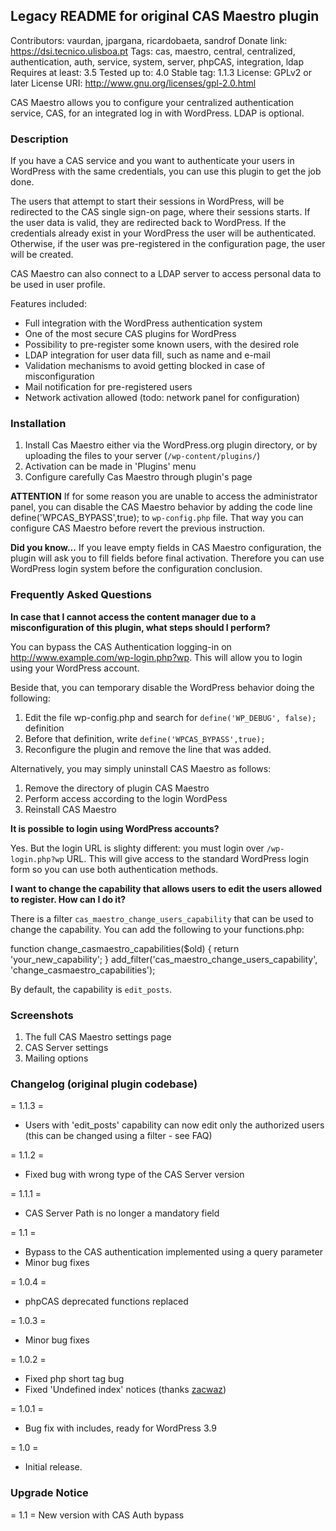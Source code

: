 ## Legacy README for original CAS Maestro plugin

Contributors: vaurdan, jpargana, ricardobaeta, sandrof
Donate link: https://dsi.tecnico.ulisboa.pt
Tags: cas, maestro, central, centralized, authentication, auth, service, system, server, phpCAS, integration, ldap
Requires at least: 3.5
Tested up to: 4.0
Stable tag: 1.1.3
License: GPLv2 or later
License URI: http://www.gnu.org/licenses/gpl-2.0.html

CAS Maestro allows you to configure your centralized authentication service, CAS, for an integrated log in with WordPress. LDAP is optional.

### Description

If you have a CAS service and you want to authenticate your users in WordPress with the same credentials, you can use this plugin to get the job done.

The users that attempt to start their sessions in WordPress, will be redirected to the CAS single sign-on page, where their sessions starts. If the user data is valid, they are redirected back to WordPress. If the credentials already exist in your WordPress the user will be authenticated. Otherwise, if the user was pre-registered in the configuration page, the user will be created.

CAS Maestro can also connect to a LDAP server to access personal data to be used in user profile.

Features included:

* Full integration with the WordPress authentication system
* One of the most secure CAS plugins for WordPress
* Possibility to pre-register some known users, with the desired role
* LDAP integration for user data fill, such as name and e-mail
* Validation mechanisms to avoid getting blocked in case of misconfiguration
* Mail notification for pre-registered users
* Network activation allowed (todo: network panel for configuration)

### Installation

1. Install Cas Maestro either via the WordPress.org plugin directory, or by uploading the files to your server (`/wp-content/plugins/`)
2. Activation can be made in 'Plugins' menu
3. Configure carefully Cas Maestro through plugin's page

**ATTENTION** If for some reason you are unable to access the administrator panel, you can disable the CAS Maestro behavior by adding the code line define('WPCAS_BYPASS',true); to `wp-config.php` file. That way you can configure CAS Maestro before revert the previous instruction.

**Did you know...** If you leave empty fields in CAS Maestro configuration, the plugin will ask you to fill fields before final activation. Therefore you can use WordPress login system before the configuration conclusion.


### Frequently Asked Questions

**In case that I cannot access the content manager due to a misconfiguration of this plugin, what steps should I perform?**

You can bypass the CAS Authentication logging-in on http://www.example.com/wp-login.php?wp. This will allow you to login using your WordPress account.

Beside that, you can temporary disable the WordPress behavior doing the following:

1. Edit the file wp-config.php and search for `define('WP_DEBUG', false);` definition
2. Before that definition, write `define('WPCAS_BYPASS',true);`
3. Reconfigure the plugin and remove the line that was added.

Alternatively, you may simply uninstall CAS Maestro as follows:

1. Remove the directory of plugin CAS Maestro
2. Perform access according to the login WordPess
3. Reinstall CAS Maestro

**It is possible to login using WordPress accounts?**

Yes. But the login URL is slighty different: you must login over `/wp-login.php?wp` URL. This will give access to the standard WordPress login form so you can use both authentication methods.

**I want to change the capability that allows users to edit the users allowed to register. How can I do it?**

There is a filter `cas_maestro_change_users_capability` that can be used to change the capability. You can add the following to your functions.php:

  function change_casmaestro_capabilities($old) {
    return 'your_new_capability';
  }
  add_filter('cas_maestro_change_users_capability', 'change_casmaestro_capabilities');

By default, the capability is `edit_posts`.

### Screenshots

1. The full CAS Maestro settings page
2. CAS Server settings
3. Mailing options

### Changelog (original plugin codebase)

= 1.1.3 =
* Users with 'edit_posts' capability can now edit only the authorized users (this can be changed using a filter - see FAQ)

= 1.1.2 =
* Fixed bug with wrong type of the CAS Server version

= 1.1.1 =
* CAS Server Path is no longer a mandatory field

= 1.1 =
* Bypass to the CAS authentication implemented using a query parameter
* Minor bug fixes

= 1.0.4 =
* phpCAS deprecated functions replaced

= 1.0.3 =
* Minor bug fixes

= 1.0.2 =
* Fixed php short tag bug
* Fixed 'Undefined index' notices (thanks [zacwaz](http://wordpress.org/support/profile/zacwaz))

= 1.0.1 =
* Bug fix with includes, ready for WordPress 3.9

= 1.0 =
* Initial release.

### Upgrade Notice

= 1.1 =
New version with CAS Auth bypass
